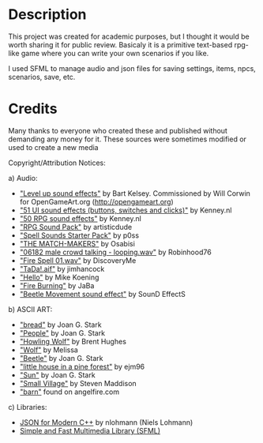 # Description
This project was created for academic purposes, but I
thought it would be worth sharing it for public review.
Basicaly it is a primitive text-based rpg-like game
where you can write your own scenarios if you like.

I used SFML to manage audio and json files for saving
settings, items, npcs, scenarios, save, etc.

# Credits	
Many thanks to everyone who created these and published without demanding any money for it.
These sources were sometimes modified or used to create a new media

Copyright/Attribution Notices:

a) Audio:
 - ["Level up sound effects"](https://opengameart.org/content/level-up-sound-effects) by Bart Kelsey. Commissioned by Will Corwin for OpenGameArt.org (http://opengameart.org)
 - ["51 UI sound effects (buttons, switches and clicks)"](https://opengameart.org/content/51-ui-sound-effects-buttons-switches-and-clicks) by Kenney.nl
 - ["50 RPG sound effects"](https://opengameart.org/content/50-rpg-sound-effects) by Kenney.nl
 - ["RPG Sound Pack"](https://opengameart.org/content/rpg-sound-pack) by artisticdude
 - ["Spell Sounds Starter Pack"](https://opengameart.org/content/spell-sounds-starter-pack) by p0ss
 - ["THE MATCH-MAKERS"](https://forums.rpgmakerweb.com/index.php?threads/sound-effects-pack-ogg-the-match-makers.73381/) by Osabisi
 - ["06182 male crowd talking - looping.wav"](https://freesound.org/people/Robinhood76/sounds/331627/) by Robinhood76
 - ["Fire Spell 01.wav"](https://freesound.org/people/DiscoveryME/sounds/275608/) by DiscoveryMe
 - ["TaDa!.aif"](https://freesound.org/people/jimhancock/sounds/256128/) by jimhancock
 - ["Hello"](http://soundbible.com/769-Hello.html) by Mike Koening
 - ["Fire Burning"](http://soundbible.com/1902-Fire-Burning.html) by JaBa
 - ["Beetle Movement sound effect"](https://www.youtube.com/watch?v=oj-mL2u2y50) by SounD EffectS

b) ASCII ART:
 - ["bread"](http://www.oocities.org/spunk1111/food.htm) by Joan G. Stark
 - ["People"](https://asciiart.website/index.php?art=people/other) by Joan G. Stark
 - ["Howling Wolf"](http://ascii.co.uk/art/wolf) by Brent Hughes
 - ["Wolf"](https://asciiart.website/index.php?art=animals/wolves) by Melissa
 - ["Beetle"](https://www.asciiart.eu/animals/insects/beetles) by Joan G. Stark
 - ["little house in a pine forest"](http://ascii.co.uk/art/forest) by ejm96
 - ["Sun"](https://www.asciiart.eu/nature/sun) by Joan G. Stark
 - ["Small Village"](https://www.asciiart.eu/buildings-and-places/cities) by Steven Maddison
 - ["barn"](http://www.angelfire.com/ca/mathcool/farm.html) found on angelfire.com
 
 c) Libraries:
 - [JSON for Modern C++](https://github.com/nlohmann/json) by nlohmann (Niels Lohmann)
 - [Simple and Fast Multimedia Library (SFML)](https://www.sfml-dev.org/)
